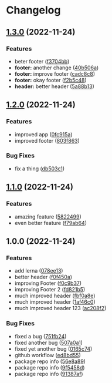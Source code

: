 # Changelog

## [1.3.0](https://github.com/uschtwill/mono-release-please/compare/v1.2.0...v1.3.0) (2022-11-24)


### Features

* beter footer ([f3704bb](https://github.com/uschtwill/mono-release-please/commit/f3704bb0ab0a422ac8d5afe8217d3c94bc27d222))
* **footer:** another change ([40b506a](https://github.com/uschtwill/mono-release-please/commit/40b506ac3dc1b279601c4741b2cd943978f05716))
* **footer:** improve footer ([cadc8c8](https://github.com/uschtwill/mono-release-please/commit/cadc8c8286c8110d47ef96ae318a050fe1fda43f))
* **footer:** okay footer ([f2b5c48](https://github.com/uschtwill/mono-release-please/commit/f2b5c48e1945fe3f3483302201ee4c8a7ecef65c))
* **header:** better header ([5a88b13](https://github.com/uschtwill/mono-release-please/commit/5a88b1327545b31f20dd5218ec5922fd0a663dbb))

## [1.2.0](https://github.com/uschtwill/mono-release-please/compare/v1.1.0...v1.2.0) (2022-11-24)


### Features

* improved app ([0fc915a](https://github.com/uschtwill/mono-release-please/commit/0fc915ad1cbb10307df3d2f36dd0515a07c89b48))
* improved footer ([803f863](https://github.com/uschtwill/mono-release-please/commit/803f863705175904f973a51a9198545fddd94d57))


### Bug Fixes

* fix a thing ([db503c1](https://github.com/uschtwill/mono-release-please/commit/db503c101dae73ff7b9efb4ddf5e9876eb7adba6))

## [1.1.0](https://github.com/uschtwill/mono-release-please/compare/v1.0.0...v1.1.0) (2022-11-24)


### Features

* amazing feature ([5822499](https://github.com/uschtwill/mono-release-please/commit/58224991e35b62c8e1110afa5048233d9af45998))
* even better feature ([f79ab64](https://github.com/uschtwill/mono-release-please/commit/f79ab64b8e369fefb37c2c607ca8621c344ff20f))

## 1.0.0 (2022-11-24)


### Features

* add lerna ([078ee13](https://github.com/uschtwill/mono-release-please/commit/078ee13a552ff11e34261c47c92c126d4275d406))
* better header ([f0f450a](https://github.com/uschtwill/mono-release-please/commit/f0f450a38e18964cbbeb9d1cfa8d420be3a91be6))
* improving Footer ([f0c9b37](https://github.com/uschtwill/mono-release-please/commit/f0c9b3709a12ed60d107086a7e59c01a37250313))
* improving Footer 2 ([fd821b5](https://github.com/uschtwill/mono-release-please/commit/fd821b5a54463205b83c5654ba8cc12d2591eb8c))
* much improved header ([fbf0a8e](https://github.com/uschtwill/mono-release-please/commit/fbf0a8e4c510d9304b5b05862c232fd20d7691b5))
* much improved header ([1af46c0](https://github.com/uschtwill/mono-release-please/commit/1af46c0761aadbe0acbffcf4821c7a07764a7e1e))
* much improved header 123 ([ac208f2](https://github.com/uschtwill/mono-release-please/commit/ac208f27298af0e72f61830b826464a2e8faf624))


### Bug Fixes

* fixed a bug ([751fb24](https://github.com/uschtwill/mono-release-please/commit/751fb24e5bb0300091564f0ff3b37bc1de9eb225))
* fixed another bug ([507a0a1](https://github.com/uschtwill/mono-release-please/commit/507a0a1a5551465150ae0183c150c493524cbba8))
* fixed yet another bug ([0165c74](https://github.com/uschtwill/mono-release-please/commit/0165c7406776806777550f2563a5cae0b9cb61f4))
* github workflow ([ed8bd55](https://github.com/uschtwill/mono-release-please/commit/ed8bd55053e98c281810976c800fdf469016b6ff))
* package repo info ([56e8a89](https://github.com/uschtwill/mono-release-please/commit/56e8a89897806514c2ee44574e40a19bc127f785))
* package repo info ([9f5458d](https://github.com/uschtwill/mono-release-please/commit/9f5458d05b5f04f4995515bed618a0dea8f6038b))
* package repo info ([91387af](https://github.com/uschtwill/mono-release-please/commit/91387af7e3c06347f3b1204dcdb98d396ef77534))
